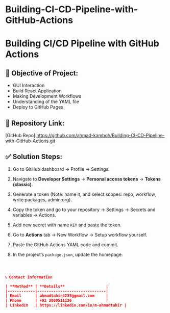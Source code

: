 # Building-CI-CD-Pipeline-with-GitHub-Actions
# Building CI/CD Pipeline with GitHub Actions

## 🎯 Objective of Project:
- GUI Interaction
- Build React Application
- Making Development Workflows
- Understanding of the YAML file
- Deploy to GitHub Pages

## 🔗 Repository Link:
[GitHub Repo] https://github.com/ahmad-kamboh/Building-CI-CD-Pipeline-with-GitHub-Actions.git

## ✅ Solution Steps:

1. Go to GitHub dashboard → Profile → Settings.
2. Navigate to **Developer Settings** → **Personal access tokens** → **Tokens (classic)**.
3. Generate a token (Note: name it, and select scopes: repo, workflow, write:packages, admin:org).
4. Copy the token and go to your repository → Settings → Secrets and variables → Actions.
5. Add new secret with name `KEY` and paste the token.

6. Go to **Actions** tab → New Workflow → Setup workflow yourself.
7. Paste the GitHub Actions YAML code and commit.

8. In the project’s `package.json`, update the homepage:
```json



📞 Contact Information

| **Method** | **Details**                  |
|------------|------------------------------|
| Email      | ahmadtahir4235@gmail.com     |
| Phone      | +92 3000511136               |
| LinkedIn   | https://linkedin.com/in/m-ahmadtahir |
